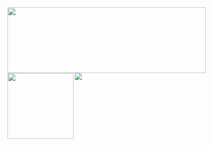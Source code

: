 <a href="https://github.com/anuraghazra/github-readme-stats">
  <img align="left" height="150px" width="450px" src="https://github-readme-stats.vercel.app/api?username=taguhoiya&count_private=true&hide=stars&show_icons=true" />
</a>
<a href="https://github.com/anuraghazra/github-readme-stats">
  <img align="left" height="150px" src="https://github-readme-stats.vercel.app/api/top-langs/?username=taguhoiya&count_private=true&layout=compact" />
</a>
<a href="https://github.com/anuraghazra/github-readme-stats">
  <img align="left" src="https://github-profile-trophy.vercel.app/?username=taguhoiya&count_private=true&column=8" />
</a>
